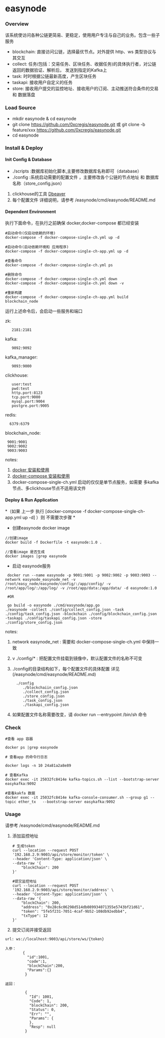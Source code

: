 # easynode

### Overview
该系统使访问各种公链更简易、更稳定，使用用户专注与自己的业务。包含一些子服务

 - blockchain: 直接访问公链，选择最优节点。对外提供 http、ws 类型协议与其交互
 - collect: 任务(包括：交易任务、区块任务、收据任务)的具体执行者，对公链返回的数据验证、解析后，
 发送到指定的Kafka上
 - task: 时时根据公链最新高度，产生区块任务
 - taskapi: 接收用户自定义的任务
 - store: 接收用户提交的监控地址、接收用户的订阅、主动推送符合条件的交易 和 数据落盘

### Load Source

- mkdir easynode & cd easynode
- git clone https://github.com/0xcregis/easynode.git 或 git clone -b feature/xxx https://github.com/0xcregis/easynode.git
- cd easynode

### Install & Deploy

 #### Init Config & Database

   - ./scripts :数据库初始化脚本,主要修改数据库名称即可（database）
   - ./config :系统启动需要的配置文件 ，主要修改各个公链的节点地址 和 数据库名称（store_config.json）

   1. clickhouse的工具 [Dbeaver](https://dbeaver.io/download/)
   2. 每个配置文件 详细说明，请参考 /easynode/cmd/easynode/README.md


 ####  Dependent Environment
   
   执行下面命令，在执行之前确保 docker,docker-compose 都已经安装

   ``````
   #启动命令(仅启动依赖的环境)
   docker-compose -f docker-compose-single-ch.yml up -d
   
   #启动命令(启动依赖环境和 应用程序)
   docker-compose -f docker-compose-single-ch-app.yml up -d
   
   #查看命令
   docker-compose -f docker-compose-single-ch.yml ps
     
   #删除命令
   docker-compose -f docker-compose-single-ch.yml down  
   docker-compose -f docker-compose-single-ch.yml down -v 
   
   #重新构建
   docker-compose -f docker-compose-single-ch-app.yml build blockchain_node

   ``````
   
 运行上述命令后，会启动一些服务和端口
  
   zk: 

       2181:2181
   kafka:

       9092:9092
   kafka_manager:

       9093:9000
   clickhouse:
     
       user:test
       pwd:test
       http.port:8123
       tcp.port:9000
       mysql.port:9004
       postgre.port:9005

   redis:

      6379:6379
   
   blockchain_node:

     9001:9001
     9002:9002
     9003:9003
   

 notes:

  1. [docker 安装和使用](https://docs.docker.com/get-docker/)
  2. [docker-compose 安装和使用](https://docs.docker.com/compose/)
  3. docker-compose-single-ch.yml 启动的仅仅是单节点服务，如需要 多kafka 节点、多clickhouse节点不适用该文件


 #### Deploy & Run Application
   
  *（如果 上一步 执行 [docker-compose -f docker-compose-single-ch-app.yml up -d] ）则 不需要次步骤 *

   - 创建easynode docker image
  
   ``````
   //创建image
   docker build -f Dockerfile -t easynode:1.0 . 
   
   //查看image 是否生成
   docker images |grep easynode
   
   ``````
   - 启动 easynode服务
   
   ``````
    docker run --name easynode -p 9001:9001 -p 9002:9002 -p 9003:9003 --network easynode_easynode_net -v /root/easy_node/easynode/config/:/app/config/ -v /root/app/log/:/app/log/ -v /root/app/data:/app/data/ -d easynode:1.0  
    
    #OR
    
    go build -o easynode ./cmd/easynode/app.go
   ./easynode -collect ./config/collect_config.json -task ./config/task_config.json -blockchain ./config/blockchain_config.json -taskapi ./config/taskapi_config.json -store ./config/store_config.json

  ``````

   notes:

   1. network easynode_net : 需要和 docker-compose-single-ch.yml 中保持一致
    
   2. v ./config/* : 把配置文件挂载到镜像中，默认配置文件的名称不可变

   3. ./config的目录结构如下，每个配置文件的具体配置 详见 (/easynode/cmd/easynode/README.md) 

  ``````
       ./config
          ./blockchaiin_config.json
          ./collect_config.json
          ./store_config.json
          ./task_config.json
          ./taskapi_config.json

   ``````
    
   4. 如果配置文件名称需要改变，请 docker run --entrypoint /bin/sh 命令


 ### Check
   
   ``````
   #查看 app 容器
   
   docker ps |grep easynode
   
   # 查看app 的命令行日志
   
   docker logs -n 10 24a81a2a8e89
   
   # 查看Kafka 
   docker exec -it 25032fc8414e kafka-topics.sh --list --bootstrap-server easykafka:9092

   #查看kakfa 数据
   docker exec -it 25032fc8414e kafka-console-consumer.sh --group g1 --topic ether_tx   --bootstrap-server easykafka:9092
   
   ``````

 ### Usage
 
 请参考 /easynode/cmd/easynode/README.md

 1. 添加监控地址
   
    ``````
    # 生成token
    curl --location --request POST '192.168.2.9:9003/api/store/monitor/token' \
    --header 'Content-Type: application/json' \
    --data-raw '{
        "blockChain": 200
    }'
    
    #提交监控地址
    curl --location --request POST '192.168.2.9:9003/api/store/monitor/address' \
    --header 'Content-Type: application/json' \
    --data-raw '{
        "blockChain": 200,
        "address": "0x28c6c06298d514db089934071355e5743bf21d61",
        "token": "5fe5f231-7051-4caf-9b52-108db92edbb4",
        "txType": 12
    }'
    
    ``````
  2. 提交订阅并接受返回 

   ``````
   url: ws://localhost:9003/api/store/ws/{token}
   
   入参：
           {
             "id":1001,
             "code":1,
             "blockChain":200,
             "Params":{}
            }
   
   返回：
   
            {
              "Id": 1001,
              "Code": 1,
              "blockChain": 200,
              "Status": 0,
              "Err": "",
              "Params": {
              },
              "Resp": null
            }
            
                        
   
   ``````
 


 